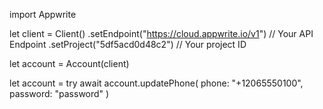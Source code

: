 import Appwrite

let client = Client()
    .setEndpoint("https://cloud.appwrite.io/v1") // Your API Endpoint
    .setProject("5df5acd0d48c2") // Your project ID

let account = Account(client)

let account = try await account.updatePhone(
    phone: "+12065550100",
    password: "password"
)

